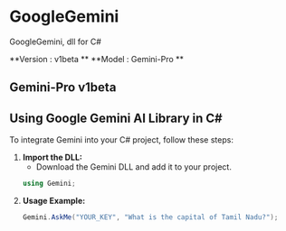 # GoogleGemini
GoogleGemini, dll for C#

**Version : v1beta **
**Model   : Gemini-Pro **
## Gemini-Pro v1beta

## Using Google Gemini AI Library in C#

To integrate Gemini into your C# project, follow these steps:

1. **Import the DLL:**
   - Download the Gemini DLL and add it to your project.
   ```csharp
   using Gemini;

2. **Usage Example:**
   ```csharp
   Gemini.AskMe("YOUR_KEY", "What is the capital of Tamil Nadu?");

